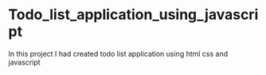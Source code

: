 # Todo_list_application_using_javascript

In this project I had created todo list application using html css and javascript

